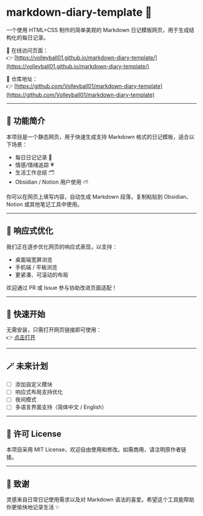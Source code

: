 # markdown-diary-template 💌  
一个使用 HTML+CSS 制作的简单美观的 Markdown 日记模板网页，用于生成结构化的每日记录。

📎 在线访问页面：  
👉 [https://volleyball01.github.io/markdown-diary-template/](https://volleyball01.github.io/markdown-diary-template/)

📁 仓库地址：  
👉 [https://github.com/Volleyball01/markdown-diary-template](https://github.com/Volleyball01/markdown-diary-template)

---

## 🧩 功能简介

本项目是一个静态网页，用于快速生成支持 Markdown 格式的日记模板，适合以下场景：

- 每日日记记录 📝
- 情感/情绪追踪 💗
- 生活工作总结 🗂
- Obsidian / Notion 用户使用 ⛅

你可以在网页上填写内容，自动生成 Markdown 段落，复制粘贴到 Obsidian、Notion 或其他笔记工具中使用。

---

## 📱 响应式优化

我们正在逐步优化网页的响应式表现，以支持：

- 桌面端宽屏浏览
- 手机端 / 平板浏览
- 更紧凑、可滚动的布局

欢迎通过 PR 或 Issue 参与协助改进页面适配！

---

## 🚀 快速开始

无需安装，只需打开网页链接即可使用：  
👉 [点击打开](https://volleyball01.github.io/markdown-diary-template/)

---

## 🪄 未来计划

- [ ] 添加自定义模块
- [ ] 响应式布局支持优化
- [ ] 夜间模式
- [ ] 多语言界面支持（简体中文 / English）

---

## 📝 许可 License

本项目采用 MIT License，欢迎自由使用和修改。如需商用，请注明原作者链接。

---

## 💬 致谢

灵感来自日常日记使用需求以及对 Markdown 语法的喜爱。希望这个工具能帮助你更愉快地记录生活 ✨
